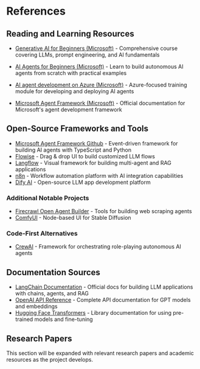 # References

## Reading and Learning Resources

- [Generative AI for Beginners (Microsoft)](https://learn.microsoft.com/en-us/shows/generative-ai-for-beginners/) - Comprehensive course covering LLMs, prompt engineering, and AI fundamentals

- [AI Agents for Beginners (Microsoft)](https://learn.microsoft.com/en-us/shows/ai-agents-for-beginners/) - Learn to build autonomous AI agents from scratch with practical examples

- [AI agent development on Azure (Microsoft)](https://learn.microsoft.com/en-us/training/modules/ai-agent-fundamentals/) - Azure-focused training module for developing and deploying AI agents

- [Microsoft Agent Framework (Microsoft)](https://learn.microsoft.com/en-us/agent-framework/overview/agent-framework-overview) - Official documentation for Microsoft's agent development framework

## Open-Source Frameworks and Tools

- [Microsoft Agent Framework Github](https://github.com/microsoft/agent-framework) - Event-driven framework for building AI agents with TypeScript and Python
- [Flowise](https://github.com/FlowiseAI/Flowise) - Drag & drop UI to build customized LLM flows
- [Langflow](https://github.com/langflow-ai/langflow) - Visual framework for building multi-agent and RAG applications
- [n8n](https://github.com/n8n-io/n8n) - Workflow automation platform with AI integration capabilities
- [Dify AI](https://github.com/langgenius/dify) - Open-source LLM app development platform

### Additional Notable Projects

- [Firecrawl Open Agent Builder](https://github.com/firecrawl/open-agent-builder) - Tools for building web scraping agents
- [ComfyUI](https://github.com/comfyanonymous/ComfyUI) - Node-based UI for Stable Diffusion

### Code-First Alternatives

- [CrewAI](https://github.com/crewAIInc/crewAI) - Framework for orchestrating role-playing autonomous AI agents

## Documentation Sources

- [LangChain Documentation](https://python.langchain.com/docs/get_started/introduction) - Official docs for building LLM applications with chains, agents, and RAG
- [OpenAI API Reference](https://platform.openai.com/docs/api-reference) - Complete API documentation for GPT models and embeddings
- [Hugging Face Transformers](https://huggingface.co/docs/transformers/index) - Library documentation for using pre-trained models and fine-tuning

## Research Papers

This section will be expanded with relevant research papers and academic resources as the project develops.

